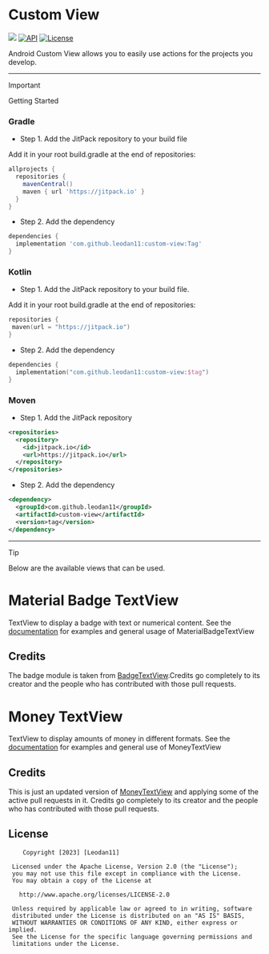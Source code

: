 # Custom View

[![](https://jitpack.io/v/leodan11/CustomView.svg)](https://jitpack.io/#leodan11/CustomView)
[![API](https://img.shields.io/badge/API-21%2B-brightgreen.svg?style=flat)](https://android-arsenal.com/api?level=21)
[![License](https://img.shields.io/badge/License-Apache%202.0-blue.svg)](https://opensource.org/licenses/Apache-2.0)

Android Custom View allows you to easily use actions for the projects you develop.

---

> [!IMPORTANT]
> Getting Started

### Gradle

- Step 1. Add the JitPack repository to your build file

Add it in your root build.gradle at the end of repositories:

```gradle
allprojects {
  repositories {
    mavenCentral()
    maven { url 'https://jitpack.io' }
  }
}
```

- Step 2. Add the dependency

```gradle
dependencies {
  implementation 'com.github.leodan11:custom-view:Tag'
}
```

### Kotlin

- Step 1. Add the JitPack repository to your build file.

Add it in your root build.gradle at the end of repositories:

 ```kotlin
repositories {
  maven(url = "https://jitpack.io")
}
```

- Step 2. Add the dependency

```kotlin
dependencies {
  implementation("com.github.leodan11:custom-view:$tag")
}
```
  
### Moven

- Step 1. Add the JitPack repository

```xml
<repositories>
  <repository>
    <id>jitpack.io</id>
    <url>https://jitpack.io</url>
  </repository>
</repositories>
```
    
- Step 2. Add the dependency

```xml
<dependency>
  <groupId>com.github.leodan11</groupId>
  <artifactId>custom-view</artifactId>
  <version>tag</version>
</dependency>
```

---

> [!TIP]
> Below are the available views that can be used.

# Material Badge TextView

TextView to display a badge with text or numerical content. See the [documentation](https://github.com/leodan11/CustomView/wiki/Material-Badge-TextView) for examples and general usage of MaterialBadgeTextView

## Credits
The badge module is taken from [BadgeTextView](https://github.com/SmartToolFactory/BadgeTextView).Credits go completely to its creator and the people who has contributed with those pull requests.

# Money TextView

TextView to display amounts of money in different formats. See the [documentation](https://github.com/leodan11/CustomView/wiki/Money-TextView) for examples and general use of MoneyTextView

## Credits

This is just an updated version of [MoneyTextView](https://github.com/fabiomsr/MoneyTextView) and applying some of the active pull requests in it. Credits go completely to its creator and the people who has contributed with those pull requests.

License
-------

        Copyright [2023] [Leodan11]

     Licensed under the Apache License, Version 2.0 (the "License");
     you may not use this file except in compliance with the License.
     You may obtain a copy of the License at

       http://www.apache.org/licenses/LICENSE-2.0

     Unless required by applicable law or agreed to in writing, software
     distributed under the License is distributed on an "AS IS" BASIS,
     WITHOUT WARRANTIES OR CONDITIONS OF ANY KIND, either express or implied.
     See the License for the specific language governing permissions and
     limitations under the License.
